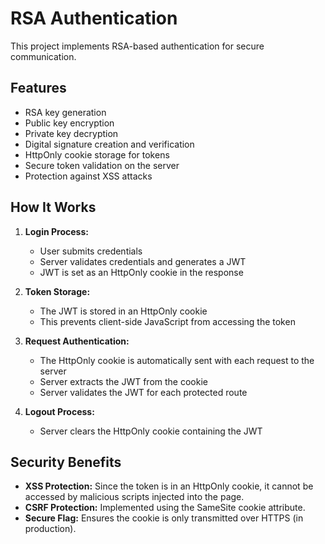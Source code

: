 # RSA Authentication

This project implements RSA-based authentication for secure communication.

## Features

- RSA key generation
- Public key encryption
- Private key decryption
- Digital signature creation and verification
- HttpOnly cookie storage for tokens
- Secure token validation on the server
- Protection against XSS attacks

## How It Works

1. **Login Process:**

   - User submits credentials
   - Server validates credentials and generates a JWT
   - JWT is set as an HttpOnly cookie in the response

2. **Token Storage:**

   - The JWT is stored in an HttpOnly cookie
   - This prevents client-side JavaScript from accessing the token

3. **Request Authentication:**

   - The HttpOnly cookie is automatically sent with each request to the server
   - Server extracts the JWT from the cookie
   - Server validates the JWT for each protected route

4. **Logout Process:**
   - Server clears the HttpOnly cookie containing the JWT

## Security Benefits

- **XSS Protection:** Since the token is in an HttpOnly cookie, it cannot be accessed by malicious scripts injected into the page.
- **CSRF Protection:** Implemented using the SameSite cookie attribute.
- **Secure Flag:** Ensures the cookie is only transmitted over HTTPS (in production).

